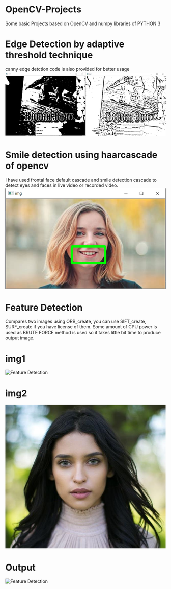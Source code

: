 # OpenCV-Projects
Some basic Projects based on OpenCV and numpy libraries of PYTHON 3
# Edge Detection by adaptive threshold technique
canny edge detction code is also provided for better usage
![Edge Detection](canny.PNG)

# Smile detection using haarcascade of opencv
I have used frontal face default cascade and smile detection cascade to detect eyes and faces in live video or recorded video.
![Smile Detection](smile.PNG)

# Feature Detection
Compares two images using ORB_create, you can use SIFT_create, SURF_create if you have license of them. Some amount of CPU power is used as BRUTE FORCE method is used so it takes little bit time to produce output image.
# img1
![Feature Detection](11.jpg)   
# img2
![Feature Detection](12.jpg)
# Output
![Feature Detection](output.jpg)
